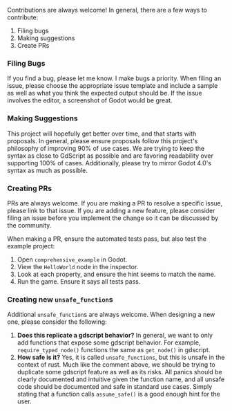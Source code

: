 Contributions are always welcome! In general, there are a few ways to contribute:

1. Filing bugs
2. Making suggestions
3. Create PRs

### Filing Bugs
If you find a bug, please let me know. I make bugs a priority. When filing an issue,
please choose the appropriate issue template and include a sample as well as what you
think the expected output should be. If the issue involves the editor, a screenshot of
Godot would be great.

### Making Suggestions
This project will hopefully get better over time, and that starts with proposals. In 
general, please ensure proposals follow this project's philosophy of improving 90% of
use cases. We are trying to keep the syntax as close to GdScript as possible and are
favoring readability over supporting 100% of cases. Additionally, please try to mirror
Godot 4.0's syntax as much as possible.

### Creating PRs
PRs are always welcome. If you are making a PR to resolve a specific issue, please link 
to that issue. If you are adding a new feature, please consider filing an issue before 
you implement the change so it can be discussed by the community.

When making a PR, ensure the automated tests pass, but also test the example project:

1. Open `comprehensive_example` in Godot.
2. View the `HelloWorld` node in the inspector.
3. Look at each property, and ensure the hint seems to match the name.
4. Run the game. Ensure it says all tests pass.

### Creating new `unsafe_function`s
Additional `unsafe_function`s are always welcome. When designing a new one, please
consider the following:

1. **Does this replicate a gdscript behavior?** In general, we want to only add functions
that expose some gdscript behavior. For example, `require_typed_node()` functions the same
as `get_node()` in gdscript.
2. **How safe is it?** Yes, it is called `unsafe_functions`, but this is unsafe in the
context of rust. Much like the comment above, we should be trying to duplicate some 
gdscript feature as well as its risks. All panics should be clearly documented and 
intuitive given the function name, and all unsafe code should be documented and safe 
in standard use cases. Simply stating that a function calls `assume_safe()` is a good
enough hint for the user.